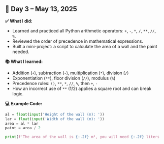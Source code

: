 ## 📅 Day 3 – May 13, 2025

**✅ What I did:**
- Learned and practiced all Python arithmetic operators: `+`, `-`, `*`, `/`, `**`, `//`, `%`.
- Reviewed the order of precedence in mathematical expressions.
- Built a mini-project: a script to calculate the area of a wall and the paint needed.

**📚 What I learned:**
- Addition (`+`), subtraction (`-`), multiplication (`*`), division (`/`)
- Exponentiation (`**`), floor division (`//`), modulus (`%`)
- Precedence rules: `()`, `**`, `*`, `//`, `%`, then `+`, `-`
- How an incorrect use of `**` (1/2) applies a square root and can break logic.

**💻 Example Code:**
```python
al = float(input('Height of the wall (m): '))
lar = float(input('Width of the wall (m): '))
area = al * lar
paint = area / 2

print(f'The area of the wall is {:.2f} m², you will need {:.2f} liters of paint).format(area,paint))
